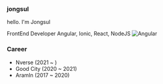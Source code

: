 ### jongsul
hello. I'm Jongsul

FrontEnd Developer
Angular, Ionic, React, NodeJS
![Angular](https://img.shields.io/badge/angular.js-DD0031?style=flat&logo=angularjs&logoColor=white)

### Career
- Nverse (2021 ~ )
- Good City (2020 ~ 2021)
- AramIn (2017 ~ 2020)

